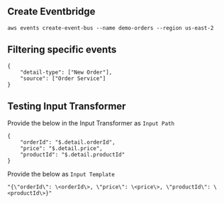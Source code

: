 ## Create Eventbridge

```aws events create-event-bus --name demo-orders --region us-east-2```

## Filtering specific events

```
{
    "detail-type": ["New Order"],
    "source": ["Order Service"]
}
```

## Testing Input Transformer

Provide the below in the Input Transformer as `Input Path`

```
{
    "orderId": "$.detail.orderId",
    "price": "$.detail.price",
    "productId": "$.detail.productId"
}
```

Provide the below as `Input Template`

```
"{\"orderId\": \<orderId\>, \"price\": \<price\>, \"productId\": \<productId\>}"
```
